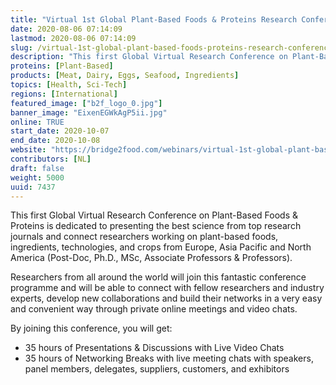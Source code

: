 ```yaml
---
title: "Virtual 1st Global Plant-Based Foods & Proteins Research Conference 2020"
date: 2020-08-06 07:14:09
lastmod: 2020-08-06 07:14:09
slug: /virtual-1st-global-plant-based-foods-proteins-research-conference-2020
description: "This first Global Virtual Research Conference on Plant-Based Foods & Proteins is dedicated to presenting the best science from top research journals and connect researchers working on plant-based foods, ingredients, technologies, and crops from Europe, Asia Pacific and North America (Post-Doc, Ph.D., MSc, Associate Professors & Professors)."
proteins: [Plant-Based]
products: [Meat, Dairy, Eggs, Seafood, Ingredients]
topics: [Health, Sci-Tech]
regions: [International]
featured_image: ["b2f_logo_0.jpg"]
banner_image: "EixenEGWkAgP5ii.jpg"
online: TRUE
start_date: 2020-10-07
end_date: 2020-10-08
website: "https://bridge2food.com/webinars/virtual-1st-global-plant-based-foods-proteins-research-conference-2020"
contributors: [NL]
draft: false
weight: 5000
uuid: 7437
---
```

<p>This first Global Virtual Research Conference on Plant-Based Foods & Proteins is<strong> </strong>dedicated to presenting the best science from top research journals and connect researchers working on plant-based foods, ingredients, technologies, and crops from Europe, Asia Pacific and North America (Post-Doc, Ph.D., MSc, Associate Professors & Professors).</p>
<p>Researchers from all around the world will join this fantastic conference programme and will be able to connect with fellow researchers and industry experts, develop new collaborations and build their networks in a very easy and convenient way through private online meetings and video chats.</p>
<p>By joining this conference, you will get: </p>
<ul>
<li>35 hours of Presentations & Discussions with Live Video Chats</li>
<li>35 hours of Networking Breaks with live meeting chats with speakers, panel members, delegates, suppliers, customers, and exhibitors</li>
</ul>
